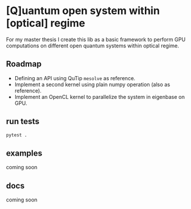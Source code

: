 # [Q]uantum open system within [optical] regime
For my master thesis I create this lib as a basic framework
to perform GPU computations on different open quantum systems
within optical regime.

## Roadmap

- Defining an API using QuTip `mesolve` as reference.
- Implement a second kernel using plain numpy operation (also as reference).
- Implement an OpenCL kernel to parallelize the system in eigenbase on GPU.

## run tests

```bash
pytest .
```

## examples

coming soon

## docs

coming soon